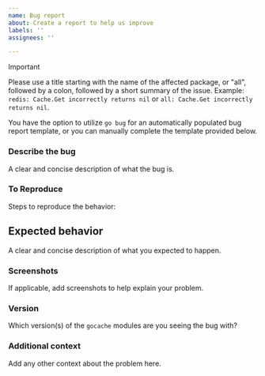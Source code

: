 ```yaml
---
name: Bug report
about: Create a report to help us improve
labels: ''
assignees: ''

---
```


> [!IMPORTANT]
> Please use a title starting with the name of the affected package, or "all", followed by a colon, followed by a short summary of the issue. Example: `redis: Cache.Get incorrectly returns nil` or `all: Cache.Get incorrectly returns nil`.

You have the option to utilize `go bug` for an automatically populated bug report template, or you can manually complete the template provided below.

### Describe the bug

A clear and concise description of what the bug is.

### To Reproduce

Steps to reproduce the behavior:

## Expected behavior

A clear and concise description of what you expected to happen.

### Screenshots

If applicable, add screenshots to help explain your problem.

### Version

Which version(s) of the `gocache` modules are you seeing the bug with?

### Additional context

Add any other context about the problem here.
